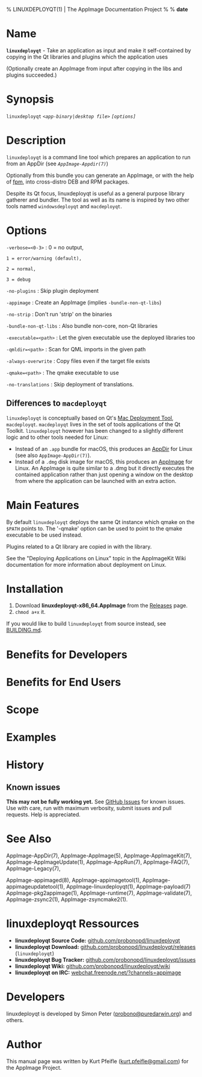 % LINUXDEPLOYQT(1) | The AppImage Documentation Project
%
% __date__

<!-- Generate man, HTML, EPUB or PDF output like so:

    DATE=$(date "+%Y-%m-%d")
    VERSION=0.0.1
    # replace line 5 in this file, above: $DATE instead of '__date__'
    pandoc AppImage-linuxdeployqt-manpage.md -o AppImage-linuxdeployqt.man  -s -f markdown -t man   -V footer:"Manual Page Version $VERSION, $DATE"
    pandoc AppImage-linuxdeployqt-manpage.md -o AppImage-linuxdeployqt.pdf  -s -f markdown -t latex -V footer:"Manual Page Version $VERSION" -V geometry:"margin=2.0cm, paperwidth=595pt, paperheight=297mm" \
                                                                  -H fancyheaderfooter.tex \-\-toc -V classoption:"twoside"

    pandoc AppImage-linuxdeployqt-manpage.md -o AppImage-linuxdeployqt.html -s -f markdown -t html
    pandoc AppImage-linuxdeployqt-manpage.md -o AppImage-linuxdeployqt.epub -s -f markdown -t epub3

-->

<!-- 
 linuxdeployqt (which despite its Qt focus is useful as a general purpose library gatherer / bundler,
-->




# Name

**`linuxdeployqt`** - Take an application as input and make it self-contained by copying in the Qt libraries and plugins which the application uses

(Optionally create an AppImage from input after copying in the libs and plugins succeeded.)


# Synopsis

`linuxdeployqt`  *`<app-binary|desktop file>`*  *`[options]`*


# Description

`linuxdeployqt` is a command line tool which prepares an application to run from an AppDir (see *`AppImage-Appdir(7)`*)

Optionally from this bundle you can generate an AppImage, or with the help of [fpm](https://github.com/probonopd/linuxdeployqt/issues/9), into cross-distro DEB and RPM packages.

Despite its Qt focus, linuxdeployqt is useful as a general purpose library gatherer and bundler.
The tool as well as its name is inspired by two other tools named `windowsdeployqt` and `macdeployqt`.


# Options

`-verbose=<0-3>`
:   0 = no output,

    1 = error/warning (default),

    2 = normal,

    3 = debug

`-no-plugins`
:   Skip plugin deployment

`-appimage`
:   Create an AppImage (implies `-bundle-non-qt-libs`)

`-no-strip`
:   Don't run 'strip' on the binaries

`-bundle-non-qt-libs`
:   Also bundle non-core, non-Qt libraries

`-executable=<path>`
:   Let the given executable use the deployed libraries too

`-qmldir=<path>`
:   Scan for QML imports in the given path

`-always-overwrite`
:   Copy files even if the target file exists

`-qmake=<path>`
:   The qmake executable to use

`-no-translations`
:   Skip deployment of translations.


## Differences to `macdeployqt`

`linuxdeployqt` is conceptually based on Qt's [Mac Deployment Tool](http://doc.qt.io/qt-5/osx-deployment.html), `macdeployqt`.
`macdeployqt` lives in the set of tools applications of the Qt Toolkit.
`linuxdeployqt` however has been changed to a slightly different logic and to other tools needed for Linux:

* Instead of an `.app` bundle for macOS, this produces an [AppDir](http://rox.sourceforge.net/desktop/AppDirs.html) for Linux (see also `AppImage-AppDir(7)`).
* Instead of a `.dmg` disk image for macOS, this produces an [AppImage](http://appimage.org/) for Linux.
  An AppImage is quite similar to a .dmg but it directly executes the contained application rather than just opening a window on the desktop from where the application can be launched with an extra action.


# Main Features

By default `linuxdeployqt` deploys the same Qt instance which qmake on the `$PATH` points to.
The '-qmake' option can be used to point to the qmake executable to be used instead.

Plugins related to a Qt library are copied in with the library.

See the "Deploying Applications on Linux" topic in the AppImageKit Wiki documentation for more information about deployment on Linux.


# Installation

1.  Download **linuxdeployqt-x86_64.AppImage** from the [Releases](https://github.com/probonopd/linuxdeployqt/releases) page.
1.  `chmod a+x` it.

If you would like to build `linuxdeployqt` from source instead, see [BUILDING.md](https://github.com/probonopd/linuxdeployqt/blob/master/BUILDING.md).


# Benefits for Developers



# Benefits for End Users



# Scope



# Examples



# History



## Known issues

**This may not be fully working yet.**
See [GitHub Issues](https://github.com/probonopd/linuxdeployqt/issues) for known issues.
Use with care, run with maximum verbosity, submit issues and pull requests.
Help is appreciated.


# See Also

AppImage-AppDir(7),
AppImage-AppImage(5),
AppImage-AppImageKit(7),
AppImage-AppImageUpdate(1),
AppImage-AppRun(7),
AppImage-FAQ(7),
AppImage-Legacy(7),
<!-- AppImage-Overview(7), -->
AppImage-appimaged(8),
AppImage-appimagetool(1),
AppImage-appimageupdatetool(1),
AppImage-linuxdeployqt(1),
AppImage-payload(7)
AppImage-pkg2appimage(1),
AppImage-runtime(7),
AppImage-validate(7),
AppImage-zsync2(1),
AppImage-zsyncmake2(1).


# linuxdeployqt Ressources

- **linuxdeployqt Source Code:** [github.com/probonopd/linuxdeployqt](https://github.com/probonopd/linuxdeployqt)
- **linuxdeployqt Download:** [github.com/probonopd/linuxdeployqt/releases](https://github.com/probonopd/linuxdeployqt/releases) (`linuxdeployqt`)
- **linuxdeployqt Bug Tracker:** [github.com/probonopd/linuxdeployqt/issues](https://github.com/probonopd/linuxdeployqt/issues)
- **linuxdeployqt Wiki:** [github.com/probonopd/linuxdeployqt/wiki](https://github.com/probonopd/linuxdeployqt/wiki)
- **linuxdeployqt on IRC:** [webchat.freenode.net/?channels=appimage](https://webchat.freenode.net/?channels=appimage)



# Developers

linuxdeployqt is developed by Simon Peter (<probono@puredarwin.org>) and others.


# Author

This manual page was written by Kurt Pfeifle (<kurt.pfeifle@gmail.com>) for the AppImage Project.

